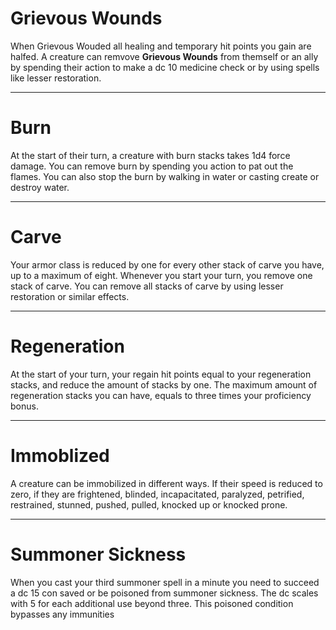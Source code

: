 # Grievous Wounds

When Grievous Wouded all healing and temporary hit points you gain are halfed. A creature can remvove **Grievous Wounds** from themself or an ally by spending their action to make a dc 10 medicine check or by using spells like lesser restoration. 

---

# Burn

At the start of their turn, a creature with burn stacks takes 1d4 force damage. You can remove burn by spending you action to pat out the flames. You can also stop the burn by walking in water or casting create or destroy water. 

---

# Carve 

Your armor class is reduced by one for every other stack of carve you have, up to a maximum of eight. Whenever you start your turn, you remove one stack of carve. You can remove all stacks of carve by using lesser restoration or similar effects. 

---

# Regeneration

At the start of your turn, your regain hit points equal to your regeneration stacks, and reduce the amount of stacks by one. The maximum amount of regeneration stacks you can have, equals to three times your proficiency bonus.

---

# Immoblized

A creature can be immobilized in different ways. If their speed is reduced to zero, if they are frightened, blinded, incapacitated, paralyzed, petrified, restrained, stunned, pushed, pulled, knocked up or knocked prone.

---

# Summoner Sickness

When you cast your third summoner spell in a minute you need to succeed a dc 15 con saved or be poisoned from summoner sickness. The dc scales with 5 for each additional use beyond three. This poisoned condition bypasses any immunities
